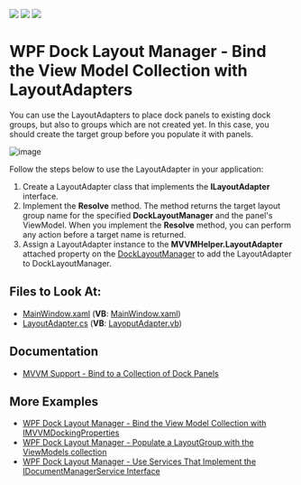 <!-- default badges list -->
![](https://img.shields.io/endpoint?url=https://codecentral.devexpress.com/api/v1/VersionRange/328663136/20.2.3%2B)
[![](https://img.shields.io/badge/Open_in_DevExpress_Support_Center-FF7200?style=flat-square&logo=DevExpress&logoColor=white)](https://supportcenter.devexpress.com/ticket/details/T963699)
[![](https://img.shields.io/badge/📖_How_to_use_DevExpress_Examples-e9f6fc?style=flat-square)](https://docs.devexpress.com/GeneralInformation/403183)
<!-- default badges end -->

# WPF Dock Layout Manager - Bind the View Model Collection with LayoutAdapters

You can use the LayoutAdapters to place dock panels to existing dock groups, but also to groups which are not created yet. In this case, you should create the target group before you populate it with panels.

![image](https://user-images.githubusercontent.com/12169834/174016482-6466bbd9-3dde-4776-95bd-ac1423a09875.png)

Follow the steps below to use the LayoutAdapter in your application:

1. Create a LayoutAdapter class that implements the **ILayoutAdapter** interface.
2. Implement the **Resolve** method. The method returns the target layout group name for the specified **DockLayoutManager** and the panel's ViewModel. When you implement the **Resolve** method, you can perform any action before a target name is returned. 
3. Assign a LayoutAdapter instance to the **MVVMHelper.LayoutAdapter** attached property on the [DockLayoutManager](https://docs.devexpress.com/wpf/DevExpress.Xpf.Docking.DockLayoutManager) to add the LayoutAdapter to DockLayoutManager.

<!-- default file list -->
## Files to Look At:
* [MainWindow.xaml](./CS/DXSample/MainWindow.xaml) (**VB**: [MainWindow.xaml](./VB/DXSample/MainWindow.xaml))
* [LayoutAdapter.cs](./CS/DXSample/Common/LayoutAdapter.cs) (**VB**: [LayoputAdapter.vb](./VB/DXSample/Common/LayoutAdapter.vb))
<!-- default file list end -->

## Documentation

- [MVVM Support - Bind to a Collection of Dock Panels](https://docs.devexpress.com/WPF/11386/#non-existing-dock-panels-advanced)

## More Examples

- [WPF Dock Layout Manager - Bind the View Model Collection with IMVVMDockingProperties](https://github.com/DevExpress-Examples/wpf-docklayoutmanager-bind-view-model-collection-with-IMVVMDockingProperties)
- [WPF Dock Layout Manager - Populate a LayoutGroup with the ViewModels collection](https://github.com/DevExpress-Examples/wpf-docklayoutmanager-display-viewmodels-collection-in-layoutgroup)
- [WPF Dock Layout Manager - Use Services That Implement the IDocumentManagerService Interface](https://github.com/DevExpress-Examples/wpf-docklayoutmanager-use-services-that-implement-the-idocumentmanagerservice)
